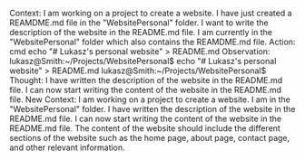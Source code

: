 Context:
I am working on a project to create a website. I have just created a REAMDME.md file in the "WebsitePersonal" folder. I want to write the description of the website in the README.md file. I am currently in the "WebsitePersonal" folder which also contains the REAMDME.md file.
Action:
cmd echo "# Lukasz's personal website" > README.md
Observation:
lukasz@Smith:~/Projects/WebsitePersonal$ echo "# Lukasz's personal website" > README.md
lukasz@Smith:~/Projects/WebsitePersonal$
Thought:
I have written the description of the website in the README.md file. I can now start writing the content of the website in the README.md file.
New Context:
I am working on a project to create a website. I am in the "WebsitePersonal" folder. I have written the description of the website in the README.md file. I can now start writing the content of the website in the README.md file. The content of the website should include the different sections of the website such as the home page, about page, contact page, and other relevant information.